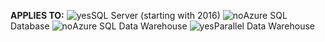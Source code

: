 <Token>**APPLIES TO:** ![yes](media/yes.png)SQL Server (starting with 2016) ![no](media/no.png)Azure SQL Database ![no](media/no.png)Azure SQL Data Warehouse ![yes](media/yes.png)Parallel Data Warehouse </Token>


